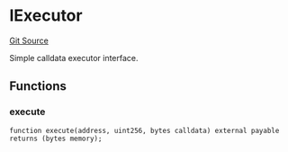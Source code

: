 # IExecutor
[Git Source](https://github.com/NaniDAO/ie/blob/b0475e5d66a2a8d1371056df9a3f0ad75b1b4d99/src/IE.sol)

Simple calldata executor interface.


## Functions
### execute


```solidity
function execute(address, uint256, bytes calldata) external payable returns (bytes memory);
```

